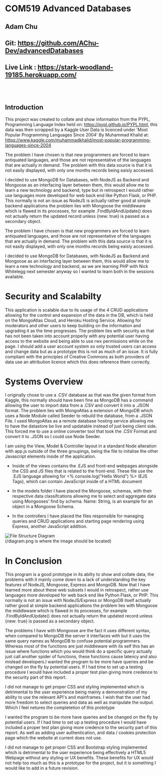 # COM519 Advanced Databases 
## Adam Chu
## Git: https://github.com/AChu-Dev/advancedDatabases
## Live Link : https://stark-woodland-19185.herokuapp.com/

</br >
</br >

## Introduction
This project was created to collate and show information from the PYPL, Programming Language Index held on: https://pypl.github.io/PYPL.html, this data was then scrapped by a Kaggle User Data is licenced under 'Most Popular Programming Languages Since 2004' By Muhammad Khalid at: https://www.kaggle.com/muhammadkhalid/most-popular-programming-languages-since-2004

The problem I have chosen is that new programmers are forced to learn antiquated languages, and those are not representative of the languages that are actually in demand. The problem with this data source is that it is not easily displayed, with only one months records being eaisly accessed.

I decided to use MongoDB for Databases, with NodeJS as Backend and Mongoose as an interfacing layer between them, this would allow me to learn a new technology and backend, type but in retrospect I would rather use languages more developed for web back end like Python Flask, or PHP. This normally is not an issue as NodeJS is actually rather good at simple backend applications the problem lies with Mongoose the middleware which is flawed in its processes, for example .FindByIdAndUpdate() does not actually return the updated record unless {new: true} is passed as a secondary object.

The problem I have chosen is that new programmers are forced to learn antiquated languages, and those are not representative of the languages that are actually in demand. The problem with this data source is that it is not easily displayed, with only one months records being eaisly accessed.

I decided to use MongoDB for Databases, with NodeJS as Backend and Mongoose as an interfacing layer between them, this would allow me to learn a new technology and backend, as we are learning PHP with Nick Whitelegg next semester anyway so I wanted to learn both in the sessions available.

# Security and Scalabilty

This application is scalable due to its usage of the 4 CRUD applications allowing for the control and expansion of the data in the DB, which is held on the MongoAtlas Cloud, and Heroku Hosting Service. Allowing for moderators and other users to keep building on the information and upgrading it as the time progresses. The problem lies with security as that has not been taken into account properly with any potential user having access to the website and being able to use rwx permissions while on the page. I should add a user account system so only trusted users can access and change data but as a prototype this is not as much of an issue. It is fully compliant with the principles of Creative Commons as both providers of data use an attribution licence which this does reference them correctly. 

# Systems Overview

I originally chose to use a .CSV database as that was the given format from Kaggle, this normally should have been fine as MongoDB has a command allowing the user to import data from a .CSV and convert it into a .JSON format. The problem lies with MongoAtlas a extension of MongoDB which uses a Node Module called Seeder to rebuild the database, from a .JSON File. I used MongoAtlas as a remote database hosting service allowing me to have the datastore be live and updatable instead of just being client side. This forced me to use a online converter tool that took the .CSV Format and convert it to .JSON so I could use Node Seeder.

I am using the View, Model & Controller layout in a standard Node alteration with app.js outside of the three groupings, being the file to initalise the other Javascript elements inside of the application. 

* Inside of the views contains the .EJS and front-end webpages alongside the CSS and JS files that is related to the front-end. These file use the .EJS language allowing for <% console.log("Hello World") %> (EJS Tags), which can contain JavaScript inside of a HTML document

* In the models folder I have placed the Mongoose, schemas, with their respective data classifcations allowing me to select and aggregate data using Mongooses' find by schema. 
Name: String, is an example for an object in a Mongoose Schema.

* In the controllers I have placed the files responsible for managing queries and CRUD applications and starting page rendering using Express, another JavaScript addition.

![File Structure Diagram](/diagram.png "File Structure")\
(/diagram.png is where the image should be located)

# In Conclusion

This program is a good prototype in its abilty to show and collate data, the problems with it mainly come down to a lack of understanding the key features of NodeJS, Mongoose, Express and MongoDB. Now that I have learned more about these web subsets I would in retrospect, rather use languages more developed for web back end like Python Flask, or PHP. This normally is not an issue with NodeJS/Express or MongoDB itself actually rather good at simple backend applications the problem lies with Mongoose the middleware which is flawed in its processes, for example .FindByIdAndUpdate() does not actually return the updated record unless {new: true} is passed as a secondary object.

The problems I have with Mongoose are the fact it uses different syntax, when compared to MongoDB the server it interfaces with but it uses the same query names as MongoDB to confuse potential programmers. Whereas most of the functions are just middleware with its self this has an issue where functions which you would think do a specific query actually just call another spider of functions, these functions cause latency and also mislead developers.I wanted the program to be more have queries and be changed on the fly by potential users. If I had time to set up a testing procedure I would have included a proper test plan giving more credence to the security part of this report.

I did not manage to get proper CSS and styling implemented which is detrimental to the user experience being mainly a demonstration of my ability to use the relevant API's and mainframes. I wish that the user had more freedom to select queries and data as well as manipulate the output. Which I feel netures the completetion of this prototype

I wanted the program to be more have queries and be changed on the fly by potential users. If I had time to set up a testing procedure I would have included a proper test plan giving more credence to the security part of this report. As well as adding user authentication, and data / cookies protection page which the website at current does not use.

I did not manage to get proper CSS and Bootstrap styling implemented which is detrimental to the user experience being effectively a HTML5 Webpage without any styling or UX benefits. These benefits for UX would not help too much as this is a prototype for the project, but it is something I would like to add in a future revision.
